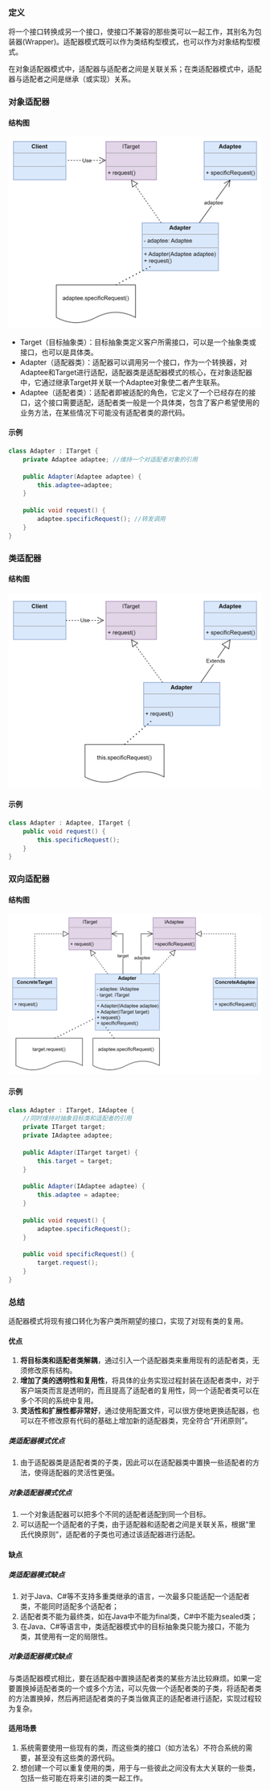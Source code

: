 ### 定义
将一个接口转换成另一个接口，使接口不兼容的那些类可以一起工作，其别名为包装器(Wrapper)。适配器模式既可以作为类结构型模式，也可以作为对象结构型模式。

在对象适配器模式中，适配器与适配者之间是关联关系；在类适配器模式中，适配器与适配者之间是继承（或实现）关系。

### 对象适配器

#### 结构图
![](https://github.com/Jinzhg/DesignPattern/blob/main/Resource/对象适配器模式结构图.png)

- Target（目标抽象类）：目标抽象类定义客户所需接口，可以是一个抽象类或接口，也可以是具体类。
- Adapter（适配器类）：适配器可以调用另一个接口，作为一个转换器，对Adaptee和Target进行适配，适配器类是适配器模式的核心，在对象适配器中，它通过继承Target并关联一个Adaptee对象使二者产生联系。
- Adaptee（适配者类）：适配者即被适配的角色，它定义了一个已经存在的接口，这个接口需要适配，适配者类一般是一个具体类，包含了客户希望使用的业务方法，在某些情况下可能没有适配者类的源代码。

#### 示例
```C#
class Adapter : ITarget {
	private Adaptee adaptee; //维持一个对适配者对象的引用
	
	public Adapter(Adaptee adaptee) {
		this.adaptee=adaptee;
	}
	
	public void request() {
		adaptee.specificRequest(); //转发调用
	}
}
```

### 类适配器

#### 结构图
![](https://github.com/Jinzhg/DesignPattern/blob/main/Resource/类适配器模式结构图.png)

#### 示例
```C#
class Adapter : Adaptee, ITarget {
	public void request() {
		this.specificRequest();
	}
}
```

### 双向适配器

#### 结构图
![](https://github.com/Jinzhg/DesignPattern/blob/main/Resource/双向适配器模式结构图.png)

#### 示例
```C#
class Adapter : ITarget, IAdaptee {
    //同时维持对抽象目标类和适配者的引用
	private ITarget target;
	private IAdaptee adaptee;
	
	public Adapter(ITarget target) {
		this.target = target;
	}
	
	public Adapter(IAdaptee adaptee) {
		this.adaptee = adaptee;
	}
	
	public void request() {
		adaptee.specificRequest();
	}
	
	public void specificRequest() {
		target.request();
	}
}
```

### 总结
适配器模式将现有接口转化为客户类所期望的接口，实现了对现有类的复用。

#### 优点
1. **将目标类和适配者类解耦**，通过引入一个适配器类来重用现有的适配者类，无须修改原有结构。
2. **增加了类的透明性和复用性**，将具体的业务实现过程封装在适配者类中，对于客户端类而言是透明的，而且提高了适配者的复用性，同一个适配者类可以在多个不同的系统中复用。
3. **灵活性和扩展性都非常好**，通过使用配置文件，可以很方便地更换适配器，也可以在不修改原有代码的基础上增加新的适配器类，完全符合“开闭原则”。

##### 类适配器模式优点
1. 由于适配器类是适配者类的子类，因此可以在适配器类中置换一些适配者的方法，使得适配器的灵活性更强。

##### 对象适配器模式优点
1. 一个对象适配器可以把多个不同的适配者适配到同一个目标。
2. 可以适配一个适配者的子类，由于适配器和适配者之间是关联关系，根据“里氏代换原则”，适配者的子类也可通过该适配器进行适配。

#### 缺点

##### 类适配器模式缺点
1. 对于Java、C#等不支持多重类继承的语言，一次最多只能适配一个适配者类，不能同时适配多个适配者；
2. 适配者类不能为最终类，如在Java中不能为final类，C#中不能为sealed类；
3. 在Java、C#等语言中，类适配器模式中的目标抽象类只能为接口，不能为类，其使用有一定的局限性。

##### 对象适配器模式缺点
与类适配器模式相比，要在适配器中置换适配者类的某些方法比较麻烦。如果一定要置换掉适配者类的一个或多个方法，可以先做一个适配者类的子类，将适配者类的方法置换掉，然后再把适配者类的子类当做真正的适配者进行适配，实现过程较为复杂。

#### 适用场景
1. 系统需要使用一些现有的类，而这些类的接口（如方法名）不符合系统的需要，甚至没有这些类的源代码。
2. 想创建一个可以重复使用的类，用于与一些彼此之间没有太大关联的一些类，包括一些可能在将来引进的类一起工作。